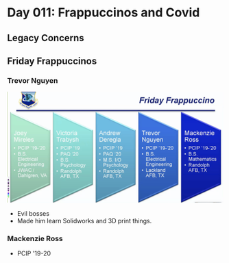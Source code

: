 # Day 011: Frappuccinos and Covid

## Legacy Concerns

## Friday Frappuccinos

### Trevor Nguyen

![](../../.gitbook/assets/image%20%2847%29.png)

* Evil bosses
* Made him learn Solidworks and 3D print things. 

### Mackenzie Ross

* PCIP '19-20

